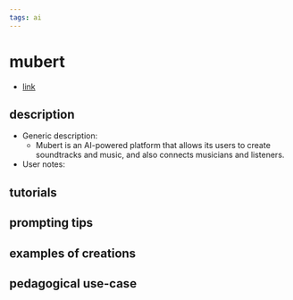 ```yaml
---
tags: ai 
---
```



# mubert


* [link](https://mubert.com/render/pricing?via=azura&gclid=CjwKCAjwjMiiBhA4EiwAZe6jQ374wjhUACd41-oeGXtQ1C2JfNijJrEFXC681YLzO-MxNqOcrqE1NBoCfv8QAvD_BwE)

## description
* Generic description: 
    * Mubert is an AI-powered platform that allows its users to create soundtracks and music, and also connects musicians and listeners.
* User notes:

## tutorials

## prompting tips

## examples of creations 

## pedagogical use-case 